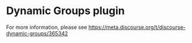 # Dynamic Groups plugin

For more information, please see https://meta.discourse.org/t/discourse-dynamic-groups/365342
